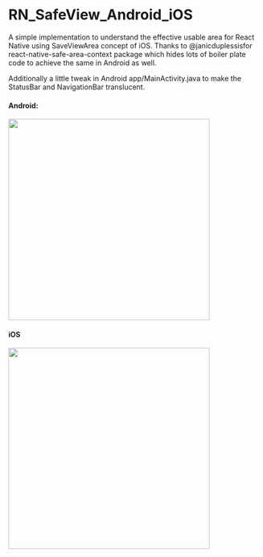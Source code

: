 # RN_SafeView_Android_iOS

A simple implementation to understand the effective usable area for React Native using SaveViewArea concept of iOS.
Thanks to <a hfer="https://github.com/janicduplessis">@janicduplessis</a>for <a hfer="https://www.npmjs.com/package/react-native-safe-area-context">react-native-safe-area-context</a> package which hides lots of boiler plate code to achieve the same in Android as well.

Additionally a little tweak in Android app/MainActivity.java to make the StatusBar and NavigationBar translucent.

#### Android:

<img src="androidrotation.gif" width="400" height="400">

#### iOS

<img src="iosrotation.gif" width="400" height="400">
